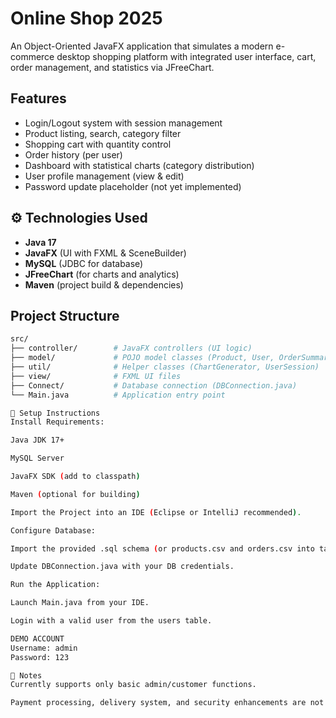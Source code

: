 # Online Shop 2025

An Object-Oriented JavaFX application that simulates a modern e-commerce desktop shopping platform with integrated user interface, cart, order management, and statistics via JFreeChart.

##  Features

-  Login/Logout system with session management
-  Product listing, search, category filter
-  Shopping cart with quantity control
-  Order history (per user)
-  Dashboard with statistical charts (category distribution)
-  User profile management (view & edit)
-  Password update placeholder (not yet implemented)

## ⚙ Technologies Used

- **Java 17**
- **JavaFX** (UI with FXML & SceneBuilder)
- **MySQL** (JDBC for database)
- **JFreeChart** (for charts and analytics)
- **Maven** (project build & dependencies)

##  Project Structure

```bash
src/
├── controller/        # JavaFX controllers (UI logic)
├── model/             # POJO model classes (Product, User, OrderSummary...)
├── util/              # Helper classes (ChartGenerator, UserSession)
├── view/              # FXML UI files
├── Connect/           # Database connection (DBConnection.java)
└── Main.java          # Application entry point

🔧 Setup Instructions
Install Requirements:

Java JDK 17+

MySQL Server

JavaFX SDK (add to classpath)

Maven (optional for building)

Import the Project into an IDE (Eclipse or IntelliJ recommended).

Configure Database:

Import the provided .sql schema (or products.csv and orders.csv into tables).

Update DBConnection.java with your DB credentials.

Run the Application:

Launch Main.java from your IDE.

Login with a valid user from the users table.

DEMO ACCOUNT
Username: admin
Password: 123

📌 Notes
Currently supports only basic admin/customer functions.

Payment processing, delivery system, and security enhancements are not implemented yet.

